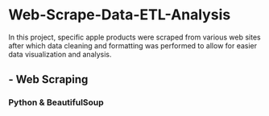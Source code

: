 # Web-Scrape-Data-ETL-Analysis
In this project, specific apple products were scraped from various web sites after which data cleaning and formatting was performed to allow for easier data visualization and analysis. 

## - Web Scraping
### Python & BeautifulSoup 
